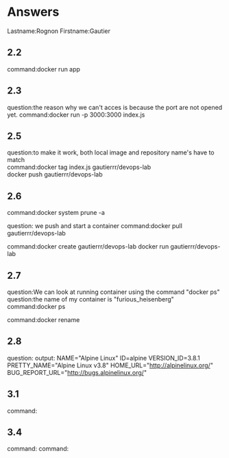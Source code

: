 # Answers

Lastname:Rognon
Firstname:Gautier

## 2.2
command:docker run app

## 2.3
question:the reason why we can't acces is because the port are not opened yet.
command:docker run -p 3000:3000 index.js

## 2.5
question:to make it work, both local image and repository name's have to match                                                                              
command:docker tag index.js gautierrr/devops-lab                                                                                               
docker push gautierrr/devops-lab                                                            

## 2.6
command:docker system prune -a

question: we push and start a container 
command:docker pull gautierrr/devops-lab

command:docker create gautierrr/devops-lab
docker run gautierrr/devops-lab

## 2.7
question:We can look at running container using the command "docker ps"
question:the name of my container is "furious_heisenberg"
command:docker ps

command:docker rename 

## 2.8
question:
output:
NAME="Alpine Linux"
ID=alpine
VERSION_ID=3.8.1
PRETTY_NAME="Alpine Linux v3.8"
HOME_URL="http://alpinelinux.org/"
BUG_REPORT_URL="http://bugs.alpinelinux.org/"

## 3.1
command:

## 3.4
command:
command:
